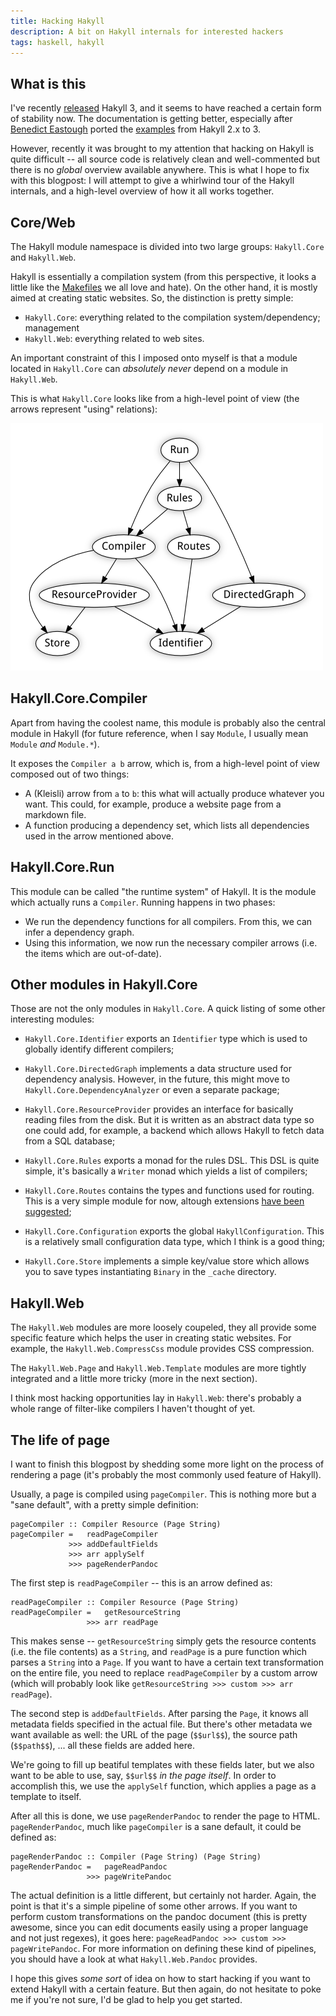```yaml
---
title: Hacking Hakyll
description: A bit on Hakyll internals for interested hackers
tags: haskell, hakyll
---
```


What is this
------------

I've recently [released] Hakyll 3, and it seems to have reached a certain form
of stability now. The documentation is getting better, especially after
[Benedict Eastough] ported the [examples] from Hakyll 2.x to 3.

However, recently it was brought to my attention that hacking on Hakyll is quite
difficult -- all source code is relatively clean and well-commented but there is
no *global* overview available anywhere. This is what I hope to fix with this
blogpost: I will attempt to give a whirlwind tour of the Hakyll internals, and a
high-level overview of how it all works together.

[released]: http://www.haskell.org/pipermail/web-devel/2011/000980.html
[Benedict Eastough]: http://extralogical.net/
[examples]: https://github.com/jaspervdj/hakyll/tree/master/examples

Core/Web
--------

The Hakyll module namespace is divided into two large groups: `Hakyll.Core` and
`Hakyll.Web`.

Hakyll is essentially a compilation system (from this perspective, it looks a
little like the [Makefiles] we all love and hate). On the other hand, it is
mostly aimed at creating static websites. So, the distinction is pretty simple:

- `Hakyll.Core`: everything related to the compilation system/dependency;
  management
- `Hakyll.Web`: everything related to web sites.

[Makefiles]: http://en.wikipedia.org/wiki/Make_(software)

An important constraint of this I imposed onto myself is that a module located
in `Hakyll.Core` can *absolutely never* depend on a module in `Hakyll.Web`.

This is what `Hakyll.Core` looks like from a high-level point of view (the
arrows represent "using" relations):

![Hakyll.Core](/images/2011-03-30-core.png)

Hakyll.Core.Compiler
--------------------

Apart from having the coolest name, this module is probably also the central
module in Hakyll (for future reference, when I say `Module`, I usually mean
`Module` *and* `Module.*`).

It exposes the `Compiler a b` arrow, which is, from a high-level point of view
composed out of two things:

- A (Kleisli) arrow from `a` to `b`: this what will actually produce whatever
  you want. This could, for example, produce a website page from a markdown
  file.
- A function producing a dependency set, which lists all dependencies used in
  the arrow mentioned above.

Hakyll.Core.Run
---------------

This module can be called "the runtime system" of Hakyll. It is the module which
actually runs a `Compiler`. Running happens in two phases:

- We run the dependency functions for all compilers. From this, we can infer a
  dependency graph.
- Using this information, we now run the necessary compiler arrows (i.e. the
  items which are out-of-date).

Other modules in Hakyll.Core
----------------------------

Those are not the only modules in `Hakyll.Core`. A quick listing of some other
interesting modules:

- `Hakyll.Core.Identifier` exports an `Identifier` type which is used to
  globally identify different compilers;

- `Hakyll.Core.DirectedGraph` implements a data structure used for dependency
  analysis. However, in the future, this might move to
  `Hakyll.Core.DependencyAnalyzer` or even a separate package;

- `Hakyll.Core.ResourceProvider` provides an interface for basically reading
  files from the disk. But it is written as an abstract data type so one could
  add, for example, a backend which allows Hakyll to fetch data from a SQL
  database;

- `Hakyll.Core.Rules` exports a monad for the rules DSL. This DSL is quite
  simple, it's basically a `Writer` monad which yields a list of compilers;

- `Hakyll.Core.Routes` contains the types and functions used for routing. This
  is a very simple module for now, altough extensions [have been suggested];

[have been suggested]: http://groups.google.com/d/msg/hakyll/5gzxxwI4cu4/u7Um62wXCpYJ

- `Hakyll.Core.Configuration` exports the global `HakyllConfiguration`. This is
  a relatively small configuration data type, which I think is a good thing;

- `Hakyll.Core.Store` implements a simple key/value store which allows you to
  save types instantiating `Binary` in the `_cache` directory.

Hakyll.Web
----------

The `Hakyll.Web` modules are more loosely coupeled, they all provide some
specific feature which helps the user in creating static websites. For example,
the `Hakyll.Web.CompressCss` module provides CSS compression.

The `Hakyll.Web.Page` and `Hakyll.Web.Template` modules are more tightly
integrated and a little more tricky (more in the next section).

I think most hacking opportunities lay in `Hakyll.Web`: there's probably a whole
range of filter-like compilers I haven't thought of yet.

The life of page
----------------

I want to finish this blogpost by shedding some more light on the process of
rendering a page (it's probably the most commonly used feature of Hakyll).

Usually, a page is compiled using `pageCompiler`. This is nothing more but a
"sane default", with a pretty simple definition:

~~~~~{.haskell}
pageCompiler :: Compiler Resource (Page String)
pageCompiler =   readPageCompiler
             >>> addDefaultFields
             >>> arr applySelf
             >>> pageRenderPandoc
~~~~~

The first step is `readPageCompiler` -- this is an arrow defined as:

~~~~~{.haskell}
readPageCompiler :: Compiler Resource (Page String)
readPageCompiler =   getResourceString
                 >>> arr readPage
~~~~~

This makes sense -- `getResourceString` simply gets the resource contents (i.e.
the file contents) as a `String`, and `readPage` is a pure function which parses
a `String` into a `Page`. If you want to have a certain text transformation on
the entire file, you need to replace `readPageCompiler` by a custom arrow (which
will probably look like `getResourceString >>> custom >>> arr readPage`).

The second step is `addDefaultFields`. After parsing the `Page`, it knows all
metadata fields specified in the actual file. But there's other metadata we want
available as well: the URL of the page (`$$url$$`), the source path
(`$$path$$`), ... all these fields are added here.

We're going to fill up beatiful templates with these fields later, but we also
want to be able to use, say, `$$url$$` *in the page itself*. In order to
accomplish this, we use the `applySelf` function, which applies a page as a
template to itself.

After all this is done, we use `pageRenderPandoc` to render the page to HTML.
`pageRenderPandoc`, much like `pageCompiler` is a sane default, it could be
defined as:

~~~~~{.haskell}
pageRenderPandoc :: Compiler (Page String) (Page String)
pageRenderPandoc =   pageReadPandoc
                 >>> pageWritePandoc
~~~~~

The actual definition is a little different, but certainly not harder. Again,
the point is that it's a simple pipeline of some other arrows. If you want to
perform custom transformations on the pandoc document (this is pretty awesome,
since you can edit documents easily using a proper language and not just
regexes), it goes here: `pageReadPandoc >>> custom >>> pageWritePandoc`. For
more information on defining these kind of pipelines, you should have a look at
what `Hakyll.Web.Pandoc` provides.

I hope this gives *some sort* of idea on how to start hacking if you want to
extend Hakyll with a certain feature. But then again, do not hesitate to poke me
if you're not sure, I'd be glad to help you get started.
